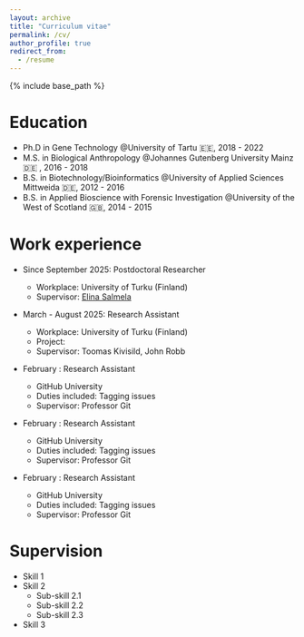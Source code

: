 ```yaml
---
layout: archive
title: "Curriculum vitae"
permalink: /cv/
author_profile: true
redirect_from:
  - /resume
---
```


{% include base_path %}

Education
======
* Ph.D in Gene Technology @University of Tartu 🇪🇪, 2018 - 2022
* M.S. in Biological Anthropology @Johannes Gutenberg University Mainz 🇩🇪 , 2016 - 2018 
* B.S. in Biotechnology/Bioinformatics @University of Applied Sciences Mittweida 🇩🇪, 2012 - 2016
* B.S. in Applied Bioscience with Forensic Investigation @University of the West of Scotland 🇬🇧, 2014 - 2015

Work experience
======
* Since September 2025: Postdoctoral Researcher
  * Workplace: University of Turku (Finland)
  * Supervisor: <a href="https://elinasalmela.fi/">Elina Salmela</a> 

* March - August 2025: Research Assistant
  * Workplace: University of Turku (Finland)
  * Project: 
  * Supervisor: Toomas Kivisild, John Robb

* February : Research Assistant
  * GitHub University
  * Duties included: Tagging issues
  * Supervisor: Professor Git

* February : Research Assistant
  * GitHub University
  * Duties included: Tagging issues
  * Supervisor: Professor Git

* February : Research Assistant
  * GitHub University
  * Duties included: Tagging issues
  * Supervisor: Professor Git

Supervision
======
* Skill 1
* Skill 2
  * Sub-skill 2.1
  * Sub-skill 2.2
  * Sub-skill 2.3
* Skill 3

